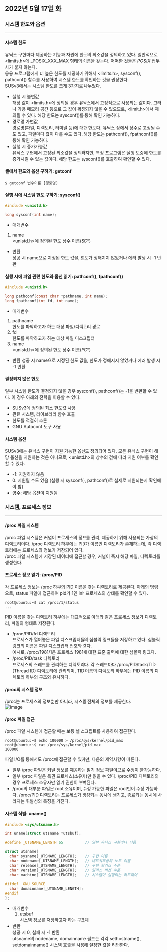 ## 2022년 5월 17일 화

### 시스템 한도와 옵션
- - -
#### 시스템 한도
유닉스 구현마다 제공하는 기능과 자원에 한도의 최소값을 정의하고 있다. 일반적으로 <limits.h>에 _POSIX_XXX_MAX 형태의 이름을 갖는다. 어떠한 것들은 _POSIX_ 접두사가 붙지 않는다.  
응용 프로그램에게 더 높은 한도를 제공하기 위해서 <limits.h>, sysconf(), pathconf() 함수를 사용하여 시스템 한도를 확인하는 것을 권장한다.  
SUSv3에서는 시스템 한도를 크게 3가지로 나누었다.
* 실행 시 불변값  
  해당 값이 <limits.h>에 정의될 경우 유닉스에서 고정적으로 사용되는 값이다. 그러나 가용 메모리 공간 등으로 그 값이 확정되지 않을 수 있으므로, <limit.h>에서 제외될 수 있다. 해당 한도는 sysconf()를 통해 확인 가능하다.
* 경로명 가변값  
  경로명(파일, 디렉토리, 터미널 등)에 대한 한도다. 유닉스 상에서 상수로 고정될 수도 있고, 파일마다 값이 다를 수도 있다. 해당 한도는 pathconf(), fpathconf()를 통해 확인 가능하다.
* 실행 시 증가가능값  
  유닉스 구현에서 고정된 최소값을 정의하지만, 특정 프로그램은 실행 도중에 한도를 증가시킬 수 있는 값이다. 해당 한도는 sysconf()를 호출하여 확인할 수 있다.

#### 셸에서 한도와 옵션 구하기: getconf
```
$ getconf 변수이름 [경로명]
```

#### 실행 시에 시스템 한도 구하기: sysconf()
```C
#include <unistd.h>

long sysconf(int name);
```
* 매개변수
 1. name  
    <unistd.h>에 정의된 한도 상수 이름(_SC_*)
* 반환  
  성공 시 name으로 지정된 한도 값을, 한도가 정해지지 않았거나 에러 발생 시 -1 반환
  
#### 실행 시에 파일 관련 한도와 옵션 읽기: pathconf(), fpathconf()
```C
#include <unistd.h>

long pathconf(const char *pathname, int name);
long fpathconf(int fd, int name);
```
* 매개변수
 1. pathname  
    한도를 파악하고자 하는 대상 파일/디렉토리 경로
 2. fd  
    한도를 파악하고자 하는 대상 파일 디스크립터
 3. name  
    <unistd.h>에 정의된 한도 상수 이름(_PC_*)
* 반환
  성공 시 name으로 지정된 한도 값을, 한도가 정해지지 않았거나 에러 발생 시 -1 반환
  
#### 결정되지 않은 한도
일부 시스템 한도가 결정되지 않을 경우 sysconf(), pathconf()는 -1을 반환할 수 있다. 이 경우 아래의 전략을 이용할 수 있다.
* SUSv3에 정의된 최소 한도값 사용
* 관련 시스템, 라이브러리 함수 호출
* 한도를 적절히 추론
* GNU Autoconf 도구 사용

#### 시스템 옵션
SUSv3에는 유닉스 구현이 지원 가능한 옵션도 정의되어 있다. 모든 유닉스 구현이 해당 옵션을 지원하는 것은 아니므로, <unistd.h>의 상수의 겂에 따라 지원 여부를 확인할 수 있다.
* -1: 지원하지 않음
* 0: 지원될 수도 있음 (실행 시 sysconf(), pathconf()로 실제로 지원되는지 확인해야 함)
* 양수: 해당 옵션이 지원됨


### 시스템, 프로세스 정보
- - -
#### /proc 파일 시스템
/proc 파일 시스템은 커널이 프로세스의 정보를 관리, 제공하기 위해 사용되는 가상의 디렉토리이다. /proc 디렉토리 하부에는 PID가 이름인 디렉토리가 존재하는데, 각 디렉토리에는 프로세스의 정보가 저장되어 있다.  
/proc 파일 시스템에 저장된 데이터에 접근할 경우, 커널이 즉시 해당 파일, 디렉토리를 생성한다.

#### 프로세스 정보 얻기: /proc/PID
각 프로세스 정보는 /proc 하부의 PID 이름을 갖는 디렉토리로 제공된다. 아래의 명령으로, status 파일에 접근하여 pid가 1인 init 프로세스의 상태를 확인할 수 있다.
```console
root@ubuntu:~$ cat /proc/1/status
...
```
PID 이름을 갖는 디렉토리 하부에는 대표적으로 아래와 같은 프로세스 정보가 디렉토리, 파일의 형태로 저장된다.
* /proc/PID/fd 디렉토리  
  프로세스가 열어놓은 파일 디스크립터들의 심볼릭 링크들을 저장하고 있다. 심볼릭 링크의 이름은 파일 디스크립터 번호와 같다.  
  예시로, /proc/1981/1은 프로세스 1981에 대한 표준 출력에 대한 심볼릭 링크다.
* /proc/PID/task 디렉토리  
  프로세스의 스레드를 관리하는 디렉토리다. 각 스레드마다 /proc/PID/task/TID (Thread ID) 디렉토리에 관리되며, TID 이름의 디렉토리 하부에는 PID 이름의 디렉토리 하부의 구조와 유사하다.
  
#### /proc의 시스템 정보
/proc는 프로세스의 정보뿐만 아니라, 시스템 전체의 정보를 제공한다.  
![image](https://user-images.githubusercontent.com/55453184/168944711-a77e4ab9-00fc-411d-8804-d44697e83077.png)

#### /proc 파일 접근
/proc 파일 시스템에 접근할 때는 보통 쉘 스크립트를 사용하여 접근한다.
```console
root@ubuntu:~$ echo 100000 > /proc/sys/kernel/pid_max
root@ubuntu:~$ cat /proc/sys/kernel/pid_max
100000
```
파일 I/O를 통해서도 /proc에 접근할 수 있지만, 다음의 제약사항이 따른다.
* 일부 /proc 파일은 커널 정보를 제공하는 읽기 정보 파일이므로 수정이 불가능하다.
* 일부 /proc 파일은 특권 프로세스(소유자)만 읽을 수 있다. /proc/PID 디렉토리의 경우 프로세스 소유자만 읽기 권한이 부여된다.
* /proc의 대부분 파일은 root 소유이며, 수정 가능한 파일은 root만이 수정 가능하다.
/proc/PID 디렉토리는 프로세스가 생성되는 동시에 생기고, 종료되는 동시에 사라지는 휘발성의 특징을 가진다.

#### 시스템 식별: uname()
```C
#include <sys/utsname.h>

int uname(struct utsname *utsbuf);
```
```C
#define _UTSNAME_LENGTH 65          // 일부 유닉스 구현마다 다름

struct utsname{
  char sysname[_UTSNAME_LENGTH];    // 구현 이름
  char nodename[_UTSNAME_LENGTH];   // 네트워크상의 노드 이름
  char release[_UTSNAME_LENGTH];    // 구현 릴리스 수준
  char version[_UTSNAME_LENGTH];    // 릴리스 버전 수준
  char machine[_UTSNAME_LENGTH];    // 시스템이 실행되는 하드웨어
  
#ifdef _GNU_SOURCE
  char domainname[_UTSNAME_LENGTH];
#endif
};
```
* 매개변수
  1. utsbuf  
     시스템 정보를 저장하고자 하는 구조체
* 반환  
  성공 시 0, 실패 시 -1 반환  
utsname의 nodename, domainname 필드는 각각 sethostname(), setdomainname() 시스템 호출을 사용해 설정한 값을 리턴한다.
